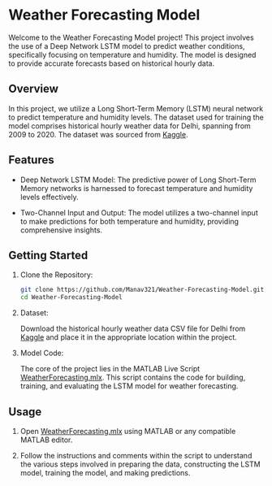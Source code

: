 # Weather Forecasting Model

Welcome to the Weather Forecasting Model project! This project involves the use of a Deep Network LSTM model to predict weather conditions, specifically focusing on temperature and humidity. The model is designed to provide accurate forecasts based on historical hourly data.

## Overview

In this project, we utilize a Long Short-Term Memory (LSTM) neural network to predict temperature and humidity levels. The dataset used for training the model comprises historical hourly weather data for Delhi, spanning from 2009 to 2020. The dataset was sourced from [Kaggle](https://www.kaggle.com/datasets/hiteshsoneji/historical-weather-data-for-indian-cities?select=delhi.csv).

## Features

- Deep Network LSTM Model: The predictive power of Long Short-Term Memory networks is harnessed to forecast temperature and humidity levels effectively.

- Two-Channel Input and Output: The model utilizes a two-channel input to make predictions for both temperature and humidity, providing comprehensive insights.

## Getting Started

1. Clone the Repository:

   ```bash
   git clone https://github.com/Manav321/Weather-Forecasting-Model.git
   cd Weather-Forecasting-Model
   ```

2. Dataset:

   Download the historical hourly weather data CSV file for Delhi from [Kaggle](https://www.kaggle.com/datasets/hiteshsoneji/historical-weather-data-for-indian-cities?select=delhi.csv) and place it in the appropriate location within the project.

3. Model Code:

   The core of the project lies in the MATLAB Live Script [WeatherForecasting.mlx](https://github.com/Manav321/Weather-Forecasting-Model/blob/main/WeatherForecasting.mlx). This script contains the code for building, training, and evaluating the LSTM model for weather forecasting.

## Usage

1. Open [WeatherForecasting.mlx](https://github.com/Manav321/Weather-Forecasting-Model/blob/main/WeatherForecasting.mlx) using MATLAB or any compatible MATLAB editor.

2. Follow the instructions and comments within the script to understand the various steps involved in preparing the data, constructing the LSTM model, training the model, and making predictions.
